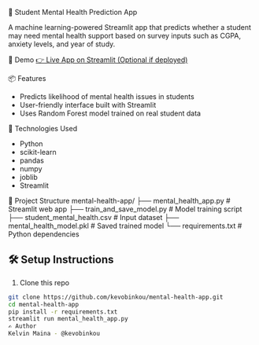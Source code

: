  🧠 Student Mental Health Prediction App

A machine learning-powered Streamlit app that predicts whether a student may need mental health support based on survey inputs such as CGPA, anxiety levels, and year of study.

 🚀 Demo
[👉 Live App on Streamlit (Optional if deployed)](https://your-username.streamlit.app)

 📦 Features
- Predicts likelihood of mental health issues in students
- User-friendly interface built with Streamlit
- Uses Random Forest model trained on real student data

 🧠 Technologies Used
- Python
- scikit-learn
- pandas
- numpy
- joblib
- Streamlit

📁 Project Structure
mental-health-app/
├── mental_health_app.py # Streamlit web app
├── train_and_save_model.py # Model training script
├── student_mental_health.csv # Input dataset
├── mental_health_model.pkl # Saved trained model
└── requirements.txt # Python dependencies

## 🛠 Setup Instructions

1. Clone this repo  
```bash
git clone https://github.com/kevobinkou/mental-health-app.git
cd mental-health-app
pip install -r requirements.txt
streamlit run mental_health_app.py
✍️ Author
Kelvin Maina - @kevobinkou
